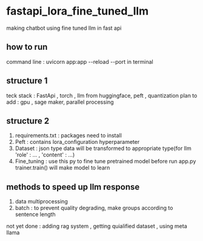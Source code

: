 # fastapi_lora_fine_tuned_llm
making chatbot using fine tuned llm in fast api 

## how to run ##
command line : uvicorn app:app --reload --port <your port number> in terminal

## structure 1 ##
teck stack : FastApi , torch , llm from huggingface, peft , quantization 
plan to add : gpu , sage maker, parallel processing

## structure 2 ##

1) requirements.txt : packages need to install
2) Peft : contains lora_configuration hyperparameter
3) Dataset : json type data will be transformed to appropriate type(for llm 'role' : ... , 'content' : ...)
4) Fine_tuning : use this py to fine tune pretrained model before run app.py trainer.train() will make model to learn 

## methods to speed up llm response ##
1) data multiprocessing
2) batch : to prevent quality degrading, make groups according to sentence length


not yet done : adding rag system , getting quialified dataset , using meta llama

